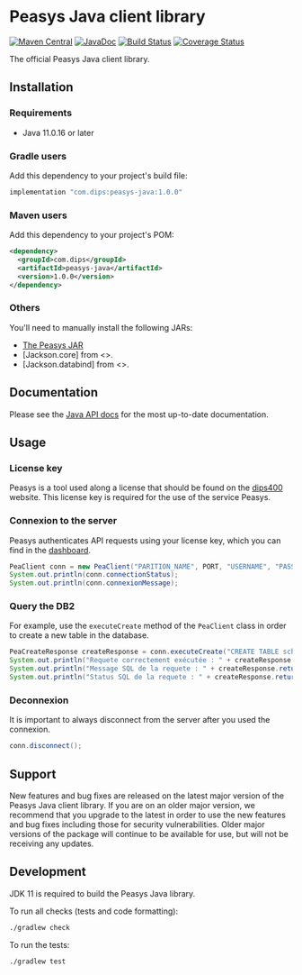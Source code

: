 # Peasys Java client library

[![Maven Central]()]()
[![JavaDoc]()]()
[![Build Status]()]()
[![Coverage Status]()]()

The official Peasys Java client library.

## Installation

### Requirements

- Java 11.0.16 or later

### Gradle users

Add this dependency to your project's build file:

```groovy
implementation "com.dips:peasys-java:1.0.0"
```

### Maven users

Add this dependency to your project's POM:

```xml
<dependency>
  <groupId>com.dips</groupId>
  <artifactId>peasys-java</artifactId>
  <version>1.0.0</version>
</dependency>
```

### Others

You'll need to manually install the following JARs:

- [The Peasys JAR]()
- [Jackson.core] from <>.
- [Jackson.databind] from <>.

## Documentation

Please see the [Java API docs](https://dips400.com/docs) for the most
up-to-date documentation.

## Usage

### License key
Peasys is a tool used along a license that should be found on the [dips400](https://dips400.com) website. This license key is required for the use of the service Peasys.

### Connexion to the server
Peasys authenticates API requests using your license key, which you can find in the [dashboard](https://dips400.com/account).

```java
PeaClient conn = new PeaClient("PARITION_NAME", PORT, "USERNAME", "PASSWORD", "FUTUR_LICENSE_KEY", true);
System.out.println(conn.connectionStatus);
System.out.println(conn.connexionMessage);            
```

### Query the DB2
For example, use the `executeCreate` method of the `PeaClient` class in order to create a new table in the database.

```java
PeaCreateResponse createResponse = conn.executeCreate("CREATE TABLE schema_table/table_name (nom CHAR(10), age INT)");
System.out.println("Requete correctement exécutée : " + createResponse.hasSucceeded);
System.out.println("Message SQL de la requete : " + createResponse.returnedSQLMessage);
System.out.println("Status SQL de la requete : " + createResponse.returnedSQLState + "\n");
```

### Deconnexion
It is important to always disconnect from the server after you used the connexion.
```java
conn.disconnect();
```
## Support

New features and bug fixes are released on the latest major version of the Peasys Java client library. If you are on an older major version, we recommend that you upgrade to the latest in order to use the new features and 
bug fixes including those for security vulnerabilities. Older major versions of the package will continue to be available for use, but will not be receiving any updates.

## Development

JDK 11 is required to build the Peasys Java library.

To run all checks (tests and code formatting):

```sh
./gradlew check
```

To run the tests:

```sh
./gradlew test
```

[api-docs]: https://dips400.com/docs
[dips]: https://dips400.com
